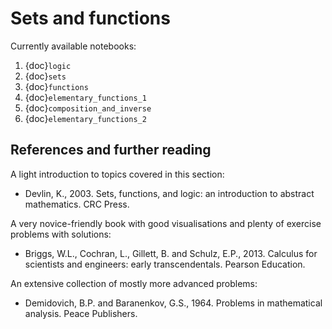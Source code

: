 # Sets and functions

Currently available notebooks:

1. {doc}`logic`
2. {doc}`sets`
3. {doc}`functions`
4. {doc}`elementary_functions_1`
5. {doc}`composition_and_inverse`
6. {doc}`elementary_functions_2`

## References and further reading

A light introduction to topics covered in this section:

- Devlin, K., 2003. Sets, functions, and logic: an introduction to abstract mathematics. CRC Press.

A very novice-friendly book with good visualisations and plenty of exercise problems with solutions:

- Briggs, W.L., Cochran, L., Gillett, B. and Schulz, E.P., 2013. Calculus for scientists and engineers: early transcendentals. Pearson Education.

An extensive collection of mostly more advanced problems:

- Demidovich, B.P. and Baranenkov, G.S., 1964. Problems in mathematical analysis. Peace Publishers.

```python

```
